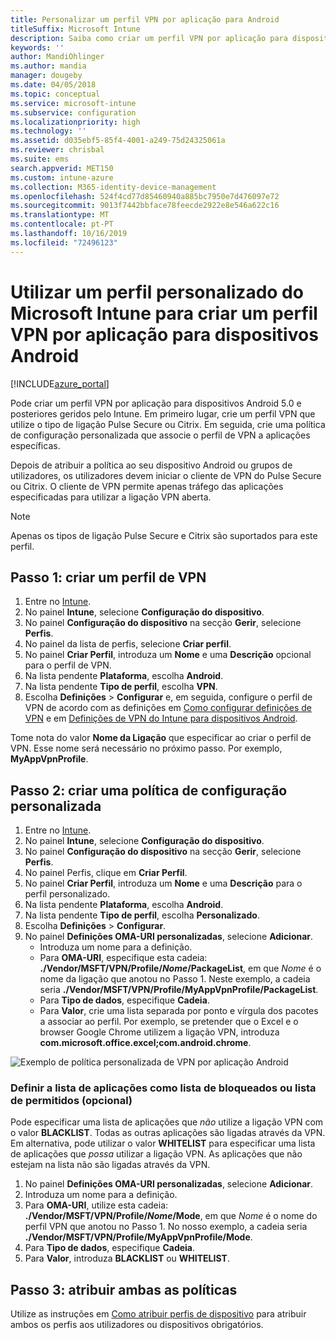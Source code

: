 ```yaml
---
title: Personalizar um perfil VPN por aplicação para Android
titleSuffix: Microsoft Intune
description: Saiba como criar um perfil VPN por aplicação para dispositivos Android geridos pelo Microsoft Intune.
keywords: ''
author: MandiOhlinger
ms.author: mandia
manager: dougeby
ms.date: 04/05/2018
ms.topic: conceptual
ms.service: microsoft-intune
ms.subservice: configuration
ms.localizationpriority: high
ms.technology: ''
ms.assetid: d035ebf5-85f4-4001-a249-75d24325061a
ms.reviewer: chrisbal
ms.suite: ems
search.appverid: MET150
ms.custom: intune-azure
ms.collection: M365-identity-device-management
ms.openlocfilehash: 524f4cd77d85460940a885bc7950e7d476097e72
ms.sourcegitcommit: 9013f7442bbface78feecde2922e8e546a622c16
ms.translationtype: MT
ms.contentlocale: pt-PT
ms.lasthandoff: 10/16/2019
ms.locfileid: "72496123"
---
```

# <a name="use-a-microsoft-intune-custom-profile-to-create-a-per-app-vpn-profile-for-android-devices"></a>Utilizar um perfil personalizado do Microsoft Intune para criar um perfil VPN por aplicação para dispositivos Android

[!INCLUDE[azure_portal](../includes/azure_portal.md)]

Pode criar um perfil VPN por aplicação para dispositivos Android 5.0 e posteriores geridos pelo Intune. Em primeiro lugar, crie um perfil VPN que utilize o tipo de ligação Pulse Secure ou Citrix. Em seguida, crie uma política de configuração personalizada que associe o perfil de VPN a aplicações específicas.

Depois de atribuir a política ao seu dispositivo Android ou grupos de utilizadores, os utilizadores devem iniciar o cliente de VPN do Pulse Secure ou Citrix. O cliente de VPN permite apenas tráfego das aplicações especificadas para utilizar a ligação VPN aberta.

> [!NOTE]
>
> Apenas os tipos de ligação Pulse Secure e Citrix são suportados para este perfil.


## <a name="step-1-create-a-vpn-profile"></a>Passo 1: criar um perfil de VPN


1. Entre no [Intune](https://go.microsoft.com/fwlink/?linkid=2090973).
3. No painel **Intune**, selecione **Configuração do dispositivo**.
2. No painel **Configuração do dispositivo** na secção **Gerir**, selecione **Perfis**.
2. No painel da lista de perfis, selecione **Criar perfil**.
3. No painel **Criar Perfil**, introduza um **Nome** e uma **Descrição** opcional para o perfil de VPN.
4. Na lista pendente **Plataforma**, escolha **Android**.
5. Na lista pendente **Tipo de perfil**, escolha **VPN**.
3. Escolha **Definições** > **Configurar** e, em seguida, configure o perfil de VPN de acordo com as definições em [Como configurar definições de VPN](vpn-settings-configure.md) e em [Definições de VPN do Intune para dispositivos Android](vpn-settings-android.md).

Tome nota do valor **Nome da Ligação** que especificar ao criar o perfil de VPN. Esse nome será necessário no próximo passo. Por exemplo, **MyAppVpnProfile**.

## <a name="step-2-create-a-custom-configuration-policy"></a>Passo 2: criar uma política de configuração personalizada

1. Entre no [Intune](https://go.microsoft.com/fwlink/?linkid=2090973).
3. No painel **Intune**, selecione **Configuração do dispositivo**.
2. No painel **Configuração do dispositivo** na secção **Gerir**, selecione **Perfis**.
3. No painel Perfis, clique em **Criar Perfil**.
4. No painel **Criar Perfil**, introduza um **Nome** e uma **Descrição** para o perfil personalizado.
5. Na lista pendente **Plataforma**, escolha **Android**.
6. Na lista pendente **Tipo de perfil**, escolha **Personalizado**.
7. Escolha **Definições** > **Configurar**.
3. No painel **Definições OMA-URI personalizadas**, selecione **Adicionar**.
    - Introduza um nome para a definição.
    - Para **OMA-URI**, especifique esta cadeia: **./Vendor/MSFT/VPN/Profile/*Nome*/PackageList**, em que *Nome* é o nome da ligação que anotou no Passo 1. Neste exemplo, a cadeia seria **./Vendor/MSFT/VPN/Profile/MyAppVpnProfile/PackageList**.
    - Para **Tipo de dados**, especifique **Cadeia**.
    - Para **Valor**, crie uma lista separada por ponto e vírgula dos pacotes a associar ao perfil. Por exemplo, se pretender que o Excel e o browser Google Chrome utilizem a ligação VPN, introduza **com.microsoft.office.excel;com.android.chrome**.

![Exemplo de política personalizada de VPN por aplicação Android](./media/android-pulse-secure-per-app-vpn/android_per_app_vpn_oma_uri.png)

### <a name="set-your-app-list-to-blacklist-or-whitelist-optional"></a>Definir a lista de aplicações como lista de bloqueados ou lista de permitidos (opcional)
  Pode especificar uma lista de aplicações que *não* utilize a ligação VPN com o valor **BLACKLIST**. Todas as outras aplicações são ligadas através da VPN.
Em alternativa, pode utilizar o valor **WHITELIST** para especificar uma lista de aplicações que *possa* utilizar a ligação VPN. As aplicações que não estejam na lista não são ligadas através da VPN.
  1. No painel **Definições OMA-URI personalizadas**, selecione **Adicionar**.
  2. Introduza um nome para a definição.
  3. Para **OMA-URI**, utilize esta cadeia: **./Vendor/MSFT/VPN/Profile/*Nome*/Mode**, em que *Nome* é o nome do perfil VPN que anotou no Passo 1. No nosso exemplo, a cadeia seria **./Vendor/MSFT/VPN/Profile/MyAppVpnProfile/Mode**.
  4. Para **Tipo de dados**, especifique **Cadeia**.
  5. Para **Valor**, introduza **BLACKLIST** ou **WHITELIST**.



## <a name="step-3-assign-both-policies"></a>Passo 3: atribuir ambas as políticas

Utilize as instruções em [Como atribuir perfis de dispositivo](device-profile-assign.md) para atribuir ambos os perfis aos utilizadores ou dispositivos obrigatórios.
